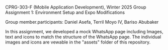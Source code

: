 CPRG-303-F (Mobile Application Development), Winter 2025
Group Assignment 1: Environment Setup and Expo Modifications

Group member.participants: Daniel Asefa, Terril Moyo IV, Bariso Abubaker

In this assignment, we developed a mock WhatsApp page including Images, text and icons to match the structure of the WhatsApp page. The individual images and icons are vewable in the "assets" folder of this repository.
